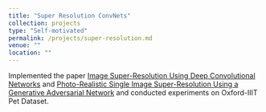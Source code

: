 ```yaml
---
title: "Super Resolution ConvNets"
collection: projects
type: "Self-motivated"
permalink: /projects/super-resolution.md
venue: ""
location: ""
---
```


Implemented the paper [Image Super-Resolution Using Deep Convolutional Networks](https://arxiv.org/pdf/1501.00092v3.pdf) and [Photo-Realistic Single Image Super-Resolution Using a Generative Adversarial Network](https://arxiv.org/pdf/1609.04802.pdf) and conducted experiments on Oxford-IIIT Pet Dataset.